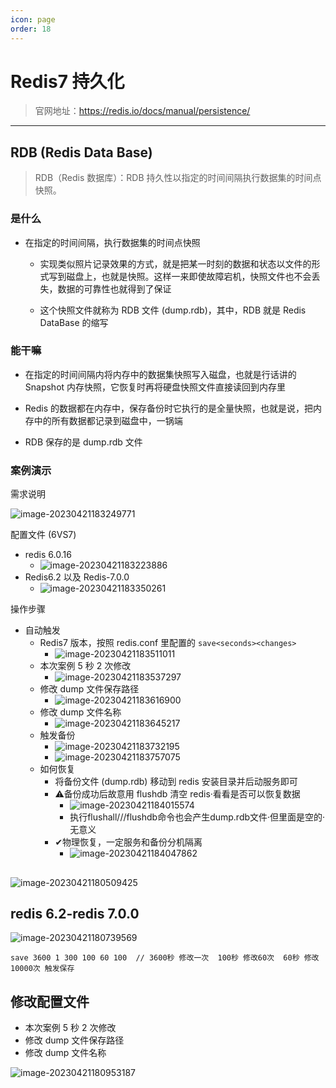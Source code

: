 ```yaml
---
icon: page
order: 18
---
```

# Redis7 持久化

> 官网地址：https://redis.io/docs/manual/persistence/

---

## RDB (Redis Data Base)

> RDB（Redis 数据库）：RDB 持久性以指定的时间间隔执行数据集的时间点快照。

### 是什么

- 在指定的时间间隔，执行数据集的时间点快照

  - 实现类似照片记录效果的方式，就是把某一时刻的数据和状态以文件的形式写到磁盘上，也就是快照。这样一来即使故障宕机，快照文件也不会丢失，数据的可靠性也就得到了保证

  - 这个快照文件就称为 RDB 文件 (dump.rdb)，其中，RDB 就是 Redis DataBase 的缩写

### 能干嘛

- 在指定的时间间隔内将内存中的数据集快照写入磁盘，也就是行话讲的 Snapshot 内存快照，它恢复时再将硬盘快照文件直接读回到内存里
- Redis 的数据都在内存中，保存备份时它执行的是全量快照，也就是说，把内存中的所有数据都记录到磁盘中，一锅端

- RDB 保存的是 dump.rdb 文件

### 案例演示

需求说明

![image-20230421183249771](./assets/image-20230421183249771.png)

配置文件 (6VS7)

- redis 6.0.16
  - ![image-20230421183223886](./assets/image-20230421183223886.png)
- Redis6.2 以及 Redis-7.0.0
  - ![image-20230421183350261](./assets/image-20230421183350261.png)

操作步骤

- 自动触发
  - Redis7 版本，按照 redis.conf 里配置的 `save<seconds><changes>`
    - ![image-20230421183511011](./assets/image-20230421183511011.png)
  - 本次案例 5 秒 2 次修改
    - ![image-20230421183537297](./assets/image-20230421183537297.png)
  - 修改 dump 文件保存路径
    - ![image-20230421183616900](./assets/image-20230421183616900.png)
  - 修改 dump 文件名称
    - ![image-20230421183645217](./assets/image-20230421183645217.png)
  - 触发备份
    - ![image-20230421183732195](./assets/image-20230421183732195.png)
    - ![image-20230421183757075](./assets/image-20230421183757075.png)
  - 如何恢复
    - 将备份文件 (dump.rdb) 移动到 redis 安装目录并后动服务即可
    - ⚠备份成功后故意用 flushdb 清空 redis·看看是否可以恢复数据
      - ![image-20230421184015574](./assets/image-20230421184015574.png)
      - 执行flushall///flushdb命令也会产生dump.rdb文件·但里面是空的·无意义
    - ✔物理恢复，一定服务和备份分机隔离
      - ![image-20230421184047862](./assets/image-20230421184047862.png)

## 

![image-20230421180509425](./assets/image-20230421180509425.png)

## redis 6.2-redis 7.0.0

![image-20230421180739569](./assets/image-20230421180739569.png)

```
save 3600 1 300 100 60 100  // 3600秒 修改一次  100秒 修改60次  60秒 修改10000次 触发保存
```

## 修改配置文件

- 本次案例 5 秒 2 次修改
- 修改 dump 文件保存路径
- 修改 dump 文件名称

![image-20230421180953187](./assets/image-20230421180953187.png)
